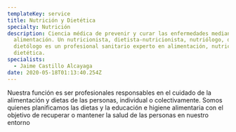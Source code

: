 ```yaml
---
templateKey: service
title: Nutrición y Dietética
specialty: Nutrición
description: Ciencia médica de prevenir y curar las enfermedades mediante la
  alimentación. Un nutricionista, dietista-nutricionista, nutriólogo, dietista o
  dietólogo es un profesional sanitario experto en alimentación, nutrición y
  dietética.
specialists:
  - Jaime Castillo Alcayaga
date: 2020-05-18T01:13:40.254Z
---
```

Nuestra función es ser profesionales responsables en el cuidado de la alimentación y dietas de las personas, individual o colectivamente. Somos quienes planificamos las dietas y la educación e higiene alimentaria con el objetivo de recuperar o mantener la salud de las personas en nuestro entorno